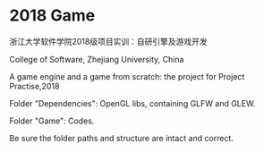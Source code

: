 # 2018 Game

浙江大学软件学院2018级项目实训：自研引擎及游戏开发

College of Software, Zhejiang University, China

A game engine and a game from scratch: the project for Project Practise,2018

Folder "Dependencies": OpenGL libs, containing GLFW and GLEW.

Folder "Game": Codes.

Be sure the folder paths and structure are intact and correct.
